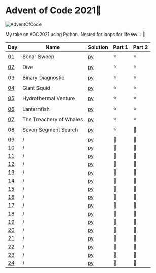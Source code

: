 # Advent of Code 2021🎄 

![AdventOfCode](https://img.shields.io/badge/Advent%20Of%20Code-2021-blue?style=flat-square)

My take on AOC2021 using Python. Nested for loops for life 🌀🌀🌀... 🤠

|Day|Name |Solution| Part 1| Part 2 |
|---|---|---|---|---|
|[01](https://adventofcode.com/2021/day/1)|Sonar Sweep|[py](/challenge1/challenge1.py)|⭐ |⭐
|[02](https://adventofcode.com/2021/day/2)|Dive|[py](/challenge2/challenge2.py)|⭐ |⭐
|[03](https://adventofcode.com/2021/day/3)|Binary Diagnostic|[py](/challenge3/challenge3.py)|⭐ |⭐
|[04](https://adventofcode.com/2021/day/4)|Giant Squid|[py](/challenge4/challenge4.py)|⭐ |⭐
|[05](https://adventofcode.com/2021/day/5)|Hydrothermal Venture|[py](/challenge5/challenge5.py)|⭐ |⭐
|[06](https://adventofcode.com/2021/day/6)|Lanternfish|[py](/challenge6/challenge6.py)|⭐ |⭐
|[07](https://adventofcode.com/2021/day/7)|The Treachery of Whales|[py](/challenge7/challenge7.py)|⭐ |⭐
|[08](https://adventofcode.com/2021/day/8)|Seven Segment Search|[py](/challenge8/challenge8.py)|⭐ |💩
|[09](https://adventofcode.com/2021/day/9)|/|[py](/challenge7/challenge7.py)|💩 |💩
|[10](https://adventofcode.com/2021/day/10)|/|[py](/challenge7/challenge7.py)|💩 |💩
|[11](https://adventofcode.com/2021/day/11)|/|[py](/challenge7/challenge7.py)|💩 |💩
|[12](https://adventofcode.com/2021/day/12)|/|[py](/challenge7/challenge7.py)|💩 |💩
|[13](https://adventofcode.com/2021/day/13)|/|[py](/challenge7/challenge7.py)|💩 |💩
|[14](https://adventofcode.com/2021/day/14)|/|[py](/challenge7/challenge7.py)|💩 |💩
|[15](https://adventofcode.com/2021/day/15)|/|[py](/challenge7/challenge7.py)|💩 |💩
|[16](https://adventofcode.com/2021/day/16)|/|[py](/challenge7/challenge7.py)|💩 |💩
|[17](https://adventofcode.com/2021/day/17)|/|[py](/challenge7/challenge7.py)|💩 |💩
|[18](https://adventofcode.com/2021/day/18)|/|[py](/challenge7/challenge7.py)|💩 |💩
|[19](https://adventofcode.com/2021/day/19)|/|[py](/challenge7/challenge7.py)|💩 |💩
|[20](https://adventofcode.com/2021/day/20)|/|[py](/challenge7/challenge7.py)|💩 |💩
|[21](https://adventofcode.com/2021/day/21)|/|[py](/challenge7/challenge7.py)|💩 |💩
|[22](https://adventofcode.com/2021/day/22)|/|[py](/challenge7/challenge7.py)|💩 |💩
|[23](https://adventofcode.com/2021/day/23)|/|[py](/challenge7/challenge7.py)|💩 |💩
|[24](https://adventofcode.com/2021/day/24)|/|[py](/challenge7/challenge7.py)|💩 |💩

